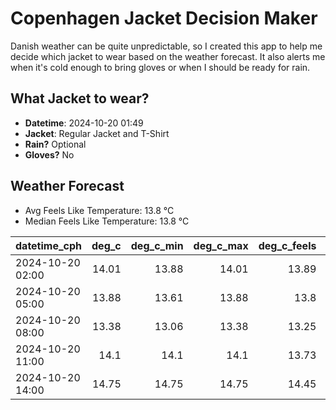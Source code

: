 
# Copenhagen Jacket Decision Maker

Danish weather can be quite unpredictable, so I created this app to help me decide which jacket to wear based on the weather forecast. 
It also alerts me when it's cold enough to bring gloves or when I should be ready for rain.

## What Jacket to wear?

- **Datetime**: 2024-10-20 01:49
- **Jacket**: Regular Jacket and T-Shirt
- **Rain?** Optional
- **Gloves?** No

## Weather Forecast
- Avg Feels Like Temperature: 13.8 °C
- Median Feels Like Temperature: 13.8 °C

| datetime_cph     |   deg_c |   deg_c_min |   deg_c_max |   deg_c_feels | weather   | wind   | rain   |
|:-----------------|--------:|------------:|------------:|--------------:|:----------|:-------|:-------|
| 2024-10-20 02:00 |   14.01 |       13.88 |       14.01 |         13.89 | Clouds    | Low    | None   |
| 2024-10-20 05:00 |   13.88 |       13.61 |       13.88 |         13.8  | Rain      | Low    | Low    |
| 2024-10-20 08:00 |   13.38 |       13.06 |       13.38 |         13.25 | Clouds    | Low    | None   |
| 2024-10-20 11:00 |   14.1  |       14.1  |       14.1  |         13.73 | Clear     | Low    | None   |
| 2024-10-20 14:00 |   14.75 |       14.75 |       14.75 |         14.45 | Clouds    | Medium | None   |
        